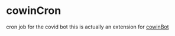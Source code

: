 # cowinCron
cron job for the covid bot
this is actually an extension for [cowinBot](https://github.com/chaithanyaMarripati/cowinBot)

